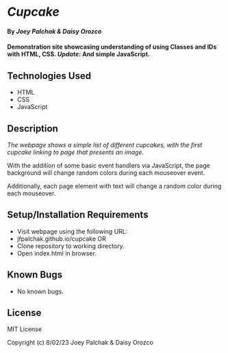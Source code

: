 # _Cupcake_

#### By _Joey Palchak & Daisy Orozco_

#### Demonstration site showcasing understanding of using Classes and IDs with HTML, CSS. _Update:_ And simple JavaScript.

## Technologies Used

* HTML
* CSS
* JavaScript

## Description

_The webpage shows a simple list of different cupcakes, with the first cupcake linking to page that presents an image._

With the addition of some basic event handlers via JavaScript, the page background will change random colors during each mouseover event. 

Additionally, each page element with text will change a random color during each mouseover.

## Setup/Installation Requirements

* Visit webpage using the following URL:
* jfpalchak.github.io/cupcake
OR
* Clone repository to working directory.
* Open index.html in browser.

## Known Bugs

* No known bugs.

## License

MIT License

Copyright (c) 8/02/23 Joey Palchak & Daisy Orozco